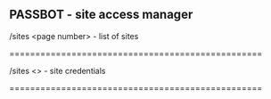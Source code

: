 ## PASSBOT - site access manager 

/sites \<page number\> - list of sites

=================================================

/sites <<name of site>> - site credentials

=================================================